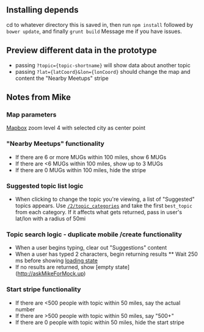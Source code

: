 ## Installing depends
cd to whatever directory this is saved in, then run `npm install` followed by `bower update`, and finally `grunt build`
Message me if you have issues.

## Preview different data in the prototype
* passing `?topic={topic-shortname}` will show data about another topic
* passing `?lat={latCoord}&lon={lonCoord}` should change the map and content the "Nearby Meetups" stripe

## Notes from Mike
### Map parameters
[Mapbox](https://www.mapbox.com/) zoom level 4 with selected city as center point

### "Nearby Meetups" functionality
* If there are 6 or more MUGs within 100 miles, show 6 MUGs
* If there are <6 MUGs within 100 miles, show up to 3 MUGs
* If there are 0 MUGs within 100 miles, hide the stripe

### Suggested topic list logic
* When clicking to change the topic you're viewing, a list of "Suggested" topics appears. Use [`/2/topic_categories`](http://www.meetup.com/meetup_api/docs/2/topic_categories/) and take the first `best_topic` from each category. If it affects what gets returned, pass in user's lat/lon with a radius of 50mi

### Topic search logic - duplicate mobile /create functionality
* When a user begins typing, clear out "Suggestions" content
* When a user has typed 2 characters, begin returning results
** Wait 250 ms before showing [loading state](http://askMikeForMock.up)
* If no results are returned, show [empty state] (http://askMikeForMock.up)

### Start stripe functionality
* If there are <500 people with topic within 50 miles, say the actual number
* If there are >500 people with topic within 50 miles, say "500+"
* If there are 0 people with topic within 50 miles, hide the start stripe

